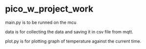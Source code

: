 # pico_w_project_work

main.py is to be runned on the mcu

data is for collecting the data and saving it in csv file from mqtt.

plot.py is for plotting graph of temperature against the current time.

